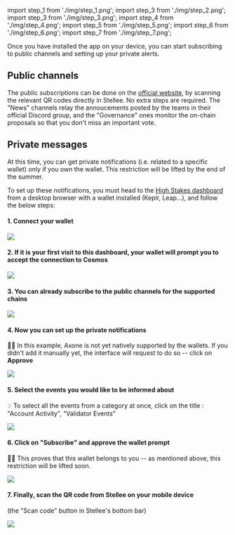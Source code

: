 import step_1 from './img/step_1.png';
import step_3 from './img/step_2.png';
import step_3 from './img/step_3.png';
import step_4 from './img/step_4.png';
import step_5 from './img/step_5.png';
import step_6 from './img/step_6.png';
import step_7 from './img/step_7.png';

Once you have installed the app on your device, you can start subscribing to public channels and setting up your private alerts.

## Public channels

The public subscriptions can be done on the [official website](https://stellee.highstakes.ch/get-started#channels), by scanning the relevant QR codes directly in Stellee. No extra steps are required.
The "News" channels relay the annoucements posted by the teams in their official Discord group, and the "Governance" ones monitor the on-chain proposals so that you don't miss an important vote. 

## Private messages

At this time, you can get private notifications (i.e. related to a specific wallet) only if you own the wallet. This restriction will be lifted by the end of the summer.

To set up these notifications, you must head to the [High Stakes dashboard](https://app.highstakes.ch/notifications) from a desktop browser with a wallet installed (Keplr, Leap...), and follow the below steps:

#### 1. Connect your wallet

<img src={step_1}></img>

#### 2. If it is your first visit to this dashboard, your wallet will prompt you to accept the connection to Cosmos

<img src={step_2}></img>

#### 3. You can already subscribe to the public channels for the supported chains

<img src={step_3}></img>

#### 4. Now you can set up the private notifications
👨‍🏫 In this example, Axone is not yet natively supported by the wallets. If you didn't add it manually yet, the interface will request to do so -- click on **Approve**

<img src={step_4}></img>

#### 5. Select the events you would like to be informed about
💡 To select all the events from a category at once, click on the title : "Account Activity", "Validator Events"

<img src={step_5}></img>

#### 6. Click on "Subscribe" and approve the wallet prompt
🥷🏽 This proves that this wallet belongs to you -- as mentioned above, this restriction will be lifted soon.

<img src={step_6}></img>

#### 7. Finally, scan the QR code from Stellee on your mobile device
(the "Scan code" button in Stellee's bottom bar)

<img src={step_7}></img>


